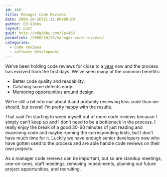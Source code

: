```yaml
---
id: 466
title: Manager Code Reviews
date: 2006-10-26T21:11:00+00:00
author: Ed Gibbs
layout: post
guid: http://edgibbs.com/?p=466
permalink: /2006/10/26/manager-code-reviews/
categories:
  - code reviews
  - software development
---
```

We&#8217;ve been holding code reviews for close to a [year](http://www.engineyard.com/whatyouget.html) now and the process has evolved from the first days. We&#8217;ve seen many of the common benefits:

  * Better code quality and readability.
  * Catching some defects early.
  * Mentoring opportunities around design.

We&#8217;re still a bit informal about it and probably reviewing less code than we should, but overall I&#8217;m pretty happy with the results.

That said I&#8217;m starting to weed myself out of more code reviews because I simply can&#8217;t keep up and I don&#8217;t need to be a bottleneck in the process. I really enjoy the break of a good 30-60 minutes of just reading and examining code and maybe running the corresponding tests, but I don&#8217;t have much time for it. Luckily we have enough senior developers now who have gotten used to the process and are able handle code reviews on their own projects.

As a manager code reviews can be important, but so are standup meetings, one-on-ones, staff meetings, removing impediments, planning out future project opportunities, and recruiting.